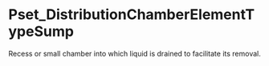 # Pset_DistributionChamberElementTypeSump

Recess or small chamber into which liquid is drained to facilitate its removal.
<!-- end of short definition -->

